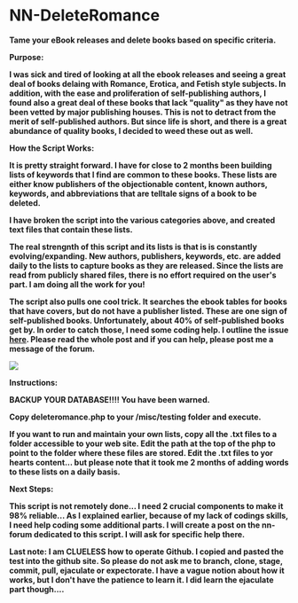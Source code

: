 NN-DeleteRomance
================

<b>Tame your eBook releases and delete books based on specific criteria.

<b>Purpose:</b>

I was sick and tired of looking at all the ebook releases and seeing a great deal of books delaing with Romance, Erotica, and Fetish style subjects. In addition, with the ease and proliferation of self-publishing authors, I found also a great deal of these books that lack "quality" as they have not been vetted by major publishing houses. This is not to detract from the merit of self-published authors. But since life is short, and there is a great abundance of quality books, I decided to weed these out as well.

<b>How the Script Works:</b>

It is pretty straight forward. I have for close to 2 months been building lists of keywords that I find are common to these books. These lists are either know publishers of the objectionable content, known authors, keywords, and abbreviations that are telltale signs of a book to be deleted.

I have broken the script into the various categories above, and created text files that contain these lists.

The real strengnth of this script and its lists is that is is constantly evolving/expanding. New authors, publishers, keywords, etc. are added daily to the lists to capture books as they are released. Since the lists are read from  publicly shared files, there is no effort required on the user's part. <b>I am doing all the work for you!</b> 

The script also pulls one cool trick. It searches the ebook tables for books that <b>have</b> covers, but do <b>not have</b> a publisher listed. These are one sign of self-published books. Unfortunately, about 40% of self-published books get by. In order to catch those, I need some coding help. I outline the issue [here](http://www.newznabforums.com/index.php?topic=1085.msg9479#msg9479). Please read the whole post and if you can help, please post me a message of the forum.

<img src="http://s11.postimg.org/3ubqn95sz/deleteromance.jpg">

<b>Instructions:</b>

<b>BACKUP YOUR DATABASE!!!! </b>You have been warned.

Copy deleteromance.php to your /misc/testing folder and execute.

If you want to run and maintain your own lists, copy all the .txt files to a folder accessible to your web site. Edit the path at the top of the php to point to the folder where these files are stored. Edit the .txt files to yor hearts content... but please note that it took me 2 months of adding words to these lists on a daily basis.

<b>Next Steps:</b>

This script is not remotely done... I need 2 crucial components to make it 98% reliable... As I explained earlier, because of my lack of codings skills, I need help coding some additional parts. I will create a post on the nn-forum dedicated to this script. I will ask for specific help there.

Last note: I am CLUELESS how to operate Github. I copied and pasted the test into the github site. So please do not ask me to branch, clone, stage, commit, pull, ejaculate or expectorate. I have a vague notion about how it works, but I don't have the patience to learn it. I did learn the ejaculate part though....




